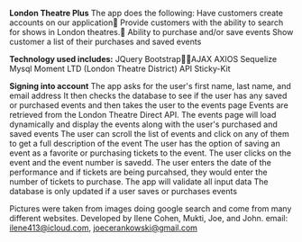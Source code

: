 ﻿**London Theatre Plus**
    The app does the following:
        Have customers create accounts on our application
        Provide customers with the ability to search for shows in London theatres.
        Ability to purchase and/or save events 
        Show customer a list of their purchases and saved events

**Technology used includes:**
    JQuery
    BootstrapAJAX
    AXIOS
    Sequelize
    Mysql
    Moment
    LTD (London Theatre District) API
    Sticky-Kit

**Signing into account**
The app asks for the user's first name, last name, and email address
It then checks the database to see if the user has any saved or purchased events and then takes the user to the events page
Events are retrieved from the London Theatre Direct API.
The events page will load dynamically and display the events along with the user's purchased and saved events
The user can scroll the list of events and click on any of them to get a full description of the event
The user has the option of saving an event as a favorite or purchasing tickets to the event. The user clicks on the event and the 
event number is savedd.  The user enters the date of the performance and if tickets are being purcahsed, they would enter the number of tickets to purchase. 
The app will validate all input data
The database is only updated if a user saves or purchases events

Pictures were taken from images doing google search and come from many different websites.
Developed by Ilene Cohen, Mukti, Joe, and John.
email: ilene413@icloud.com, joecerankowski@gmail.com
